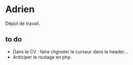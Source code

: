 # Adrien
Dépot de travail.

## to do 
- Dans le CV : faire clignoter le curseur dans le header... 
- Anticiper le routage en php.